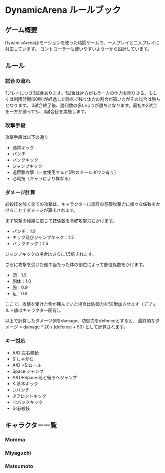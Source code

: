 # DynamicArena ルールブック

## ゲーム概要
DynamicArenaはモーションを使った格闘ゲームで、一人プレイと二人プレイに対応しています。
コントローラーも使いやすいよう一から設計しています。

## ルール
### 試合の流れ
1プレイにつき3試合あります。1試合は片方がもう一方の体力を削りきる、もしくは制限時間(60秒)が経過した時点で残り体力の割合が高い方がその試合は勝ちとなります。
3試合終了後、勝利数の多いほうが勝ちとなります。最初の2試合を一方が勝っても、3試合目を実施します。

### 攻撃手段
攻撃手段は以下の通り
- 通常キック
- パンチ
- バックキック
- ジャンプキック
- 遠距離攻撃（一度使用すると5秒のクールダウン有り）
- 必殺技（キャラにより異なる）

### ダメージ計算
必殺技を除く全ての攻撃は、キャラクターに固有の基礎攻撃力に様々な係数をかけることでダメージが算出されます。

まず攻撃の種類に応じて技係数を基礎攻撃力にかけます。
- パンチ：1.0
- キック及びジャンプキック：1.2
- バックキック：1.5

ジャンプキックの場合はさらに1.5倍されます。

さらに攻撃を受けた側の当たった体の部位によって部位係数をかけます。
- 頭：1.5
- 胴体：1.0
- 腕：0.9
- 足：0.8

ここで、攻撃を受けた側が屈んでいた場合は防御力を50増加させます（デフォルト値はキャラクター固有）。

以上で計算したダメージ側をdamage、防御力をdefenceとすると、
最終的なダメージ = damage * 20 / (defence + 50)
として計算されます。

### キー対応
- A/D:左右移動
- S:しゃがむ
- A/D→S:ロール
- Space:ジャンプ
- A/D→Space:前と後ろへジャンプ
- K:基本キック
- L:パンチ
- J:フロントキック
- H:バックキック
- G:必殺技

## キャラクター一覧
### Momma
### Miyaguchi
### Matsumoto
